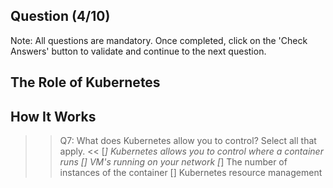 ## Question (4/10)

Note: All questions are mandatory. Once completed, click on the 'Check Answers' button to validate and continue to the next question.


## The Role of Kubernetes 

## How It Works 

>>Q7: What does Kubernetes allow you to control? Select all that apply. << 
[*] Kubernetes allows you to control where a container runs
[]  VM's running on your network
[*] The number of instances of the container
[]  Kubernetes resource management
